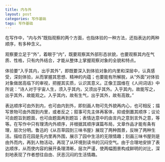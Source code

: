 ```yaml
---
title: 内与外
layout: post
categories: 写作基础
tags: 写作基础
---
```


在写作中，“内与外”既指观察的两个方面，也指体验的一种方法，还指表达的两种顺序，有多种含义。

观察要立足于“外”，着眼于“内”，既要观察其外部形态状貌，也要观察其内在气质、性格，只有内外结合，才能从整体上掌握观察对象的全貌和特点。

体验要“入乎其内，出乎其外”，即既要深入到体验对象的内里和深层中，认真感受，深刻体验，从而掌握其思想、精神的内蕴；也要能有所解脱，从“外面”对体验对象做居高临下的审视，把握其实质，认识其意义。正像王国维在《人间词话》中所说：“诗人对于宇宙人生，须入乎其内，又须出乎其外。入乎其内，故能写之，出乎其外，故能观之。入乎其内，故有生气，出乎其外，故有高致。”

表达顺序可由外到内，也可由内到外，即刻画人物可先外貌再内心，也可相反；描写景物可由外围到内里，或者反之；叙事可先主体再客体，抑或倒置其顺序；议论可由题旨到题面，也可由题面再到题旨；表情达意中的由言内之意到言外之意，等等。在写作中只有理清内外顺序，并根据其顺序谋篇布局，文章作品才能有条有理，层次分明。鲁迅的《从百草园到三味书屋》展现了两种图景，反映了两种生活。描绘百花园是先内里再外围，展示了园中生活的无限情趣；刻画三味书屋则是由外而内，再到人物活动，再现了从环境到读书的沉闷空气。由于合理地安排了表达顺序，从而使内容的展开条理清晰，层次严谨，使两幅图景构成鲜明的对比，深刻地表现了作者想往自由、厌恶沉闷的生活情趣。 
